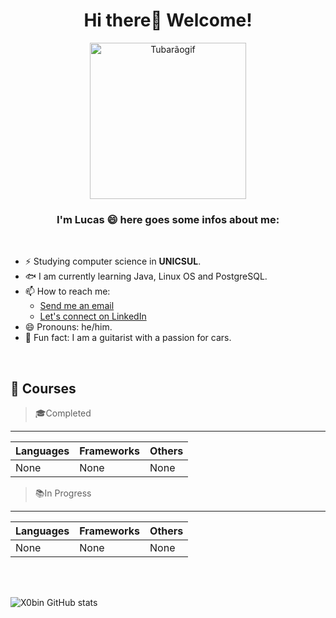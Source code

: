 <h1 align="center">
  Hi there👋 Welcome!
</h1>

<p align="center">
  <img src="https://media.tenor.com/KRGfoGCVjOUAAAAM/shark-dance.gif" alt="Tubarãogif" width="250">
</p>

<h3 align="center">
    I'm Lucas 😄 here goes some infos about me:
</h3>
<br>

- ⚡ Studying computer science in **UNICSUL**.
- 🐟 I am currently learning Java, Linux OS and PostgreSQL.
- 📫 How to reach me: 
    - [Send me an email](lu_alima@hotmail.com) 
    - [Let's connect on LinkedIn](https://www.linkedin.com/in/lucas-lima-352913296/)
- 😄 Pronouns: he/him.
- 🎸 Fun fact: I am a guitarist with a passion for cars.

<br>



## 🏫 Courses

> 🎓Completed
---
| Languages | Frameworks | Others |
| --------- | ---------- | ------ |
| None | None | None |

> 📚In Progress
---
| Languages | Frameworks | Others |
| --------- | ---------- | ------ |
| None | None | None | 

<br><br>

![X0bin GitHub stats](https://github-readme-stats.vercel.app/api?username=X0bin&show_icons=true&theme=tokyonight)